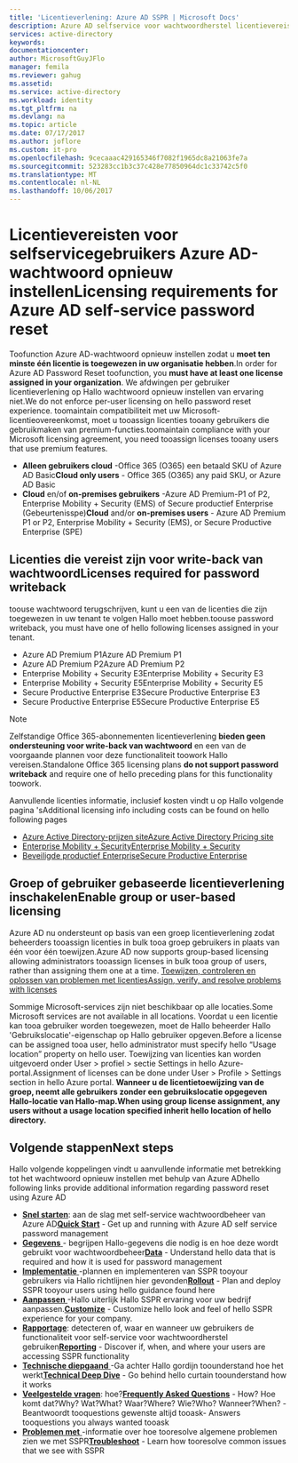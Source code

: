 ```yaml
---
title: 'Licentieverlening: Azure AD SSPR | Microsoft Docs'
description: Azure AD selfservice voor wachtwoordherstel licentievereisten
services: active-directory
keywords: 
documentationcenter: 
author: MicrosoftGuyJFlo
manager: femila
ms.reviewer: gahug
ms.assetid: 
ms.service: active-directory
ms.workload: identity
ms.tgt_pltfrm: na
ms.devlang: na
ms.topic: article
ms.date: 07/17/2017
ms.author: joflore
ms.custom: it-pro
ms.openlocfilehash: 9cecaaac429165346f7082f1965dc8a21063fe7a
ms.sourcegitcommit: 523283cc1b3c37c428e77850964dc1c33742c5f0
ms.translationtype: MT
ms.contentlocale: nl-NL
ms.lasthandoff: 10/06/2017
---
```

# <a name="licensing-requirements-for-azure-ad-self-service-password-reset"></a><span data-ttu-id="65bde-103">Licentievereisten voor selfservicegebruikers Azure AD-wachtwoord opnieuw instellen</span><span class="sxs-lookup"><span data-stu-id="65bde-103">Licensing requirements for Azure AD self-service password reset</span></span>

<span data-ttu-id="65bde-104">Toofunction Azure AD-wachtwoord opnieuw instellen zodat u **moet ten minste één licentie is toegewezen in uw organisatie hebben**.</span><span class="sxs-lookup"><span data-stu-id="65bde-104">In order for Azure AD Password Reset toofunction, you **must have at least one license assigned in your organization**.</span></span> <span data-ttu-id="65bde-105">We afdwingen per gebruiker licentieverlening op Hallo wachtwoord opnieuw instellen van ervaring niet.</span><span class="sxs-lookup"><span data-stu-id="65bde-105">We do not enforce per-user licensing on hello password reset experience.</span></span> <span data-ttu-id="65bde-106">toomaintain compatibiliteit met uw Microsoft-licentieovereenkomst, moet u tooassign licenties tooany gebruikers die gebruikmaken van premium-functies.</span><span class="sxs-lookup"><span data-stu-id="65bde-106">toomaintain compliance with your Microsoft licensing agreement, you need tooassign licenses tooany users that use premium features.</span></span>

* <span data-ttu-id="65bde-107">**Alleen gebruikers cloud** -Office 365 (O365) een betaald SKU of Azure AD Basic</span><span class="sxs-lookup"><span data-stu-id="65bde-107">**Cloud only users** - Office 365 (O365) any paid SKU, or Azure AD Basic</span></span>
* <span data-ttu-id="65bde-108">**Cloud** en/of **on-premises gebruikers** -Azure AD Premium-P1 of P2, Enterprise Mobility + Security (EMS) of Secure productief Enterprise (Gebeurtenisspe)</span><span class="sxs-lookup"><span data-stu-id="65bde-108">**Cloud** and/or **on-premises users** - Azure AD Premium P1 or P2, Enterprise Mobility + Security (EMS), or Secure Productive Enterprise (SPE)</span></span>

## <a name="licenses-required-for-password-writeback"></a><span data-ttu-id="65bde-109">Licenties die vereist zijn voor write-back van wachtwoord</span><span class="sxs-lookup"><span data-stu-id="65bde-109">Licenses required for password writeback</span></span>

<span data-ttu-id="65bde-110">toouse wachtwoord terugschrijven, kunt u een van de licenties die zijn toegewezen in uw tenant te volgen Hallo moet hebben.</span><span class="sxs-lookup"><span data-stu-id="65bde-110">toouse password writeback, you must have one of hello following licenses assigned in your tenant.</span></span>

* <span data-ttu-id="65bde-111">Azure AD Premium P1</span><span class="sxs-lookup"><span data-stu-id="65bde-111">Azure AD Premium P1</span></span>
* <span data-ttu-id="65bde-112">Azure AD Premium P2</span><span class="sxs-lookup"><span data-stu-id="65bde-112">Azure AD Premium P2</span></span>
* <span data-ttu-id="65bde-113">Enterprise Mobility + Security E3</span><span class="sxs-lookup"><span data-stu-id="65bde-113">Enterprise Mobility + Security E3</span></span>
* <span data-ttu-id="65bde-114">Enterprise Mobility + Security E5</span><span class="sxs-lookup"><span data-stu-id="65bde-114">Enterprise Mobility + Security E5</span></span>
* <span data-ttu-id="65bde-115">Secure Productive Enterprise E3</span><span class="sxs-lookup"><span data-stu-id="65bde-115">Secure Productive Enterprise E3</span></span>
* <span data-ttu-id="65bde-116">Secure Productive Enterprise E5</span><span class="sxs-lookup"><span data-stu-id="65bde-116">Secure Productive Enterprise E5</span></span>

> [!NOTE]
> <span data-ttu-id="65bde-117">Zelfstandige Office 365-abonnementen licentieverlening **bieden geen ondersteuning voor write-back van wachtwoord** en een van de voorgaande plannen voor deze functionaliteit toowork Hallo vereisen.</span><span class="sxs-lookup"><span data-stu-id="65bde-117">Standalone Office 365 licensing plans **do not support password writeback** and require one of hello preceding plans for this functionality toowork.</span></span>

<span data-ttu-id="65bde-118">Aanvullende licenties informatie, inclusief kosten vindt u op Hallo volgende pagina 's</span><span class="sxs-lookup"><span data-stu-id="65bde-118">Additional licensing info including costs can be found on hello following pages</span></span>

* [<span data-ttu-id="65bde-119">Azure Active Directory-prijzen site</span><span class="sxs-lookup"><span data-stu-id="65bde-119">Azure Active Directory Pricing site</span></span>](https://azure.microsoft.com/pricing/details/active-directory/)
* [<span data-ttu-id="65bde-120">Enterprise Mobility + Security</span><span class="sxs-lookup"><span data-stu-id="65bde-120">Enterprise Mobility + Security</span></span>](https://www.microsoft.com/cloud-platform/enterprise-mobility-security)
* [<span data-ttu-id="65bde-121">Beveiligde productief Enterprise</span><span class="sxs-lookup"><span data-stu-id="65bde-121">Secure Productive Enterprise</span></span>](https://www.microsoft.com/secure-productive-enterprise/default.aspx)

## <a name="enable-group-or-user-based-licensing"></a><span data-ttu-id="65bde-122">Groep of gebruiker gebaseerde licentieverlening inschakelen</span><span class="sxs-lookup"><span data-stu-id="65bde-122">Enable group or user-based licensing</span></span>

<span data-ttu-id="65bde-123">Azure AD nu ondersteunt op basis van een groep licentieverlening zodat beheerders tooassign licenties in bulk tooa groep gebruikers in plaats van één voor één toewijzen.</span><span class="sxs-lookup"><span data-stu-id="65bde-123">Azure AD now supports group-based licensing allowing administrators tooassign licenses in bulk tooa group of users, rather than assigning them one at a time.</span></span> [<span data-ttu-id="65bde-124">Toewijzen, controleren en oplossen van problemen met licenties</span><span class="sxs-lookup"><span data-stu-id="65bde-124">Assign, verify, and resolve problems with licenses</span></span>](active-directory-licensing-group-assignment-azure-portal.md#step-1-assign-the-required-licenses)

<span data-ttu-id="65bde-125">Sommige Microsoft-services zijn niet beschikbaar op alle locaties.</span><span class="sxs-lookup"><span data-stu-id="65bde-125">Some Microsoft services are not available in all locations.</span></span> <span data-ttu-id="65bde-126">Voordat u een licentie kan tooa gebruiker worden toegewezen, moet de Hallo beheerder Hallo 'Gebruikslocatie'-eigenschap op Hallo gebruiker opgeven.</span><span class="sxs-lookup"><span data-stu-id="65bde-126">Before a license can be assigned tooa user, hello administrator must specify hello “Usage location” property on hello user.</span></span> <span data-ttu-id="65bde-127">Toewijzing van licenties kan worden uitgevoerd onder User > profiel > sectie Settings in hello Azure-portal.</span><span class="sxs-lookup"><span data-stu-id="65bde-127">Assignment of licenses can be done under User > Profile > Settings section in hello Azure portal.</span></span> <span data-ttu-id="65bde-128">**Wanneer u de licentietoewijzing van de groep, neemt alle gebruikers zonder een gebruikslocatie opgegeven Hallo-locatie van Hallo-map.**</span><span class="sxs-lookup"><span data-stu-id="65bde-128">**When using group license assignment, any users without a usage location specified inherit hello location of hello directory.**</span></span>

## <a name="next-steps"></a><span data-ttu-id="65bde-129">Volgende stappen</span><span class="sxs-lookup"><span data-stu-id="65bde-129">Next steps</span></span>

<span data-ttu-id="65bde-130">Hallo volgende koppelingen vindt u aanvullende informatie met betrekking tot het wachtwoord opnieuw instellen met behulp van Azure AD</span><span class="sxs-lookup"><span data-stu-id="65bde-130">hello following links provide additional information regarding password reset using Azure AD</span></span>

* <span data-ttu-id="65bde-131">[**Snel starten**](active-directory-passwords-getting-started.md): aan de slag met self-service wachtwoordbeheer van Azure AD</span><span class="sxs-lookup"><span data-stu-id="65bde-131">[**Quick Start**](active-directory-passwords-getting-started.md) - Get up and running with Azure AD self service password management</span></span> 
* <span data-ttu-id="65bde-132">[**Gegevens** ](active-directory-passwords-data.md) - begrijpen Hallo-gegevens die nodig is en hoe deze wordt gebruikt voor wachtwoordbeheer</span><span class="sxs-lookup"><span data-stu-id="65bde-132">[**Data**](active-directory-passwords-data.md) - Understand hello data that is required and how it is used for password management</span></span>
* <span data-ttu-id="65bde-133">[**Implementatie** ](active-directory-passwords-best-practices.md) -plannen en implementeren van SSPR tooyour gebruikers via Hallo richtlijnen hier gevonden</span><span class="sxs-lookup"><span data-stu-id="65bde-133">[**Rollout**](active-directory-passwords-best-practices.md) - Plan and deploy SSPR tooyour users using hello guidance found here</span></span>
* <span data-ttu-id="65bde-134">[**Aanpassen** ](active-directory-passwords-customize.md) -Hallo uiterlijk Hallo SSPR ervaring voor uw bedrijf aanpassen.</span><span class="sxs-lookup"><span data-stu-id="65bde-134">[**Customize**](active-directory-passwords-customize.md) - Customize hello look and feel of hello SSPR experience for your company.</span></span>
* <span data-ttu-id="65bde-135">[**Rapportage**](active-directory-passwords-reporting.md): detecteren of, waar en wanneer uw gebruikers de functionaliteit voor self-service voor wachtwoordherstel gebruiken</span><span class="sxs-lookup"><span data-stu-id="65bde-135">[**Reporting**](active-directory-passwords-reporting.md) - Discover if, when, and where your users are accessing SSPR functionality</span></span>
* <span data-ttu-id="65bde-136">[**Technische diepgaand** ](active-directory-passwords-how-it-works.md) -Ga achter Hallo gordijn toounderstand hoe het werkt</span><span class="sxs-lookup"><span data-stu-id="65bde-136">[**Technical Deep Dive**](active-directory-passwords-how-it-works.md) - Go behind hello curtain toounderstand how it works</span></span>
* <span data-ttu-id="65bde-137">[**Veelgestelde vragen**](active-directory-passwords-faq.md): hoe?</span><span class="sxs-lookup"><span data-stu-id="65bde-137">[**Frequently Asked Questions**](active-directory-passwords-faq.md) - How?</span></span> <span data-ttu-id="65bde-138">Hoe komt dat?</span><span class="sxs-lookup"><span data-stu-id="65bde-138">Why?</span></span> <span data-ttu-id="65bde-139">Wat?</span><span class="sxs-lookup"><span data-stu-id="65bde-139">What?</span></span> <span data-ttu-id="65bde-140">Waar?</span><span class="sxs-lookup"><span data-stu-id="65bde-140">Where?</span></span> <span data-ttu-id="65bde-141">Wie?</span><span class="sxs-lookup"><span data-stu-id="65bde-141">Who?</span></span> <span data-ttu-id="65bde-142">Wanneer?</span><span class="sxs-lookup"><span data-stu-id="65bde-142">When?</span></span> <span data-ttu-id="65bde-143">-Beantwoordt tooquestions gewenste altijd tooask</span><span class="sxs-lookup"><span data-stu-id="65bde-143">- Answers tooquestions you always wanted tooask</span></span>
* <span data-ttu-id="65bde-144">[**Problemen met** ](active-directory-passwords-troubleshoot.md) -informatie over hoe tooresolve algemene problemen zien we met SSPR</span><span class="sxs-lookup"><span data-stu-id="65bde-144">[**Troubleshoot**](active-directory-passwords-troubleshoot.md) - Learn how tooresolve common issues that we see with SSPR</span></span>

